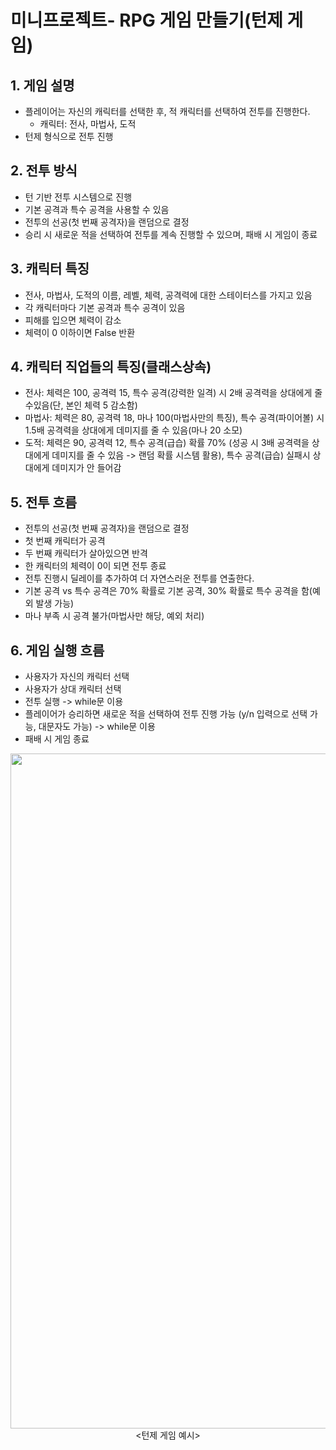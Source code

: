 # 미니프로젝트- RPG 게임 만들기(턴제 게임)

## 1. 게임 설명 
+ 플레이어는 자신의 캐릭터를 선택한 후, 적 캐릭터를 선택하여 전투를 진행한다.
    + 캐릭터: 전사, 마법사, 도적
+ 턴제 형식으로 전투 진행

## 2. 전투 방식
+ 턴 기반 전투 시스템으로 진행
+ 기본 공격과 특수 공격을 사용할 수 있음
+ 전투의 선공(첫 번째 공격자)을 랜덤으로 결정
+ 승리 시 새로운 적을 선택하여 전투를 계속 진행할 수 있으며, 패배 시 게임이 종료

## 3. 캐릭터 특징 
+ 전사, 마법사, 도적의 이름, 레벨, 체력, 공격력에 대한 스테이터스를 가지고 있음 
+ 각 캐릭터마다 기본 공격과 특수 공격이 있음 
+ 피해를 입으면 체력이 감소
+ 체력이 0 이하이면 False 반환

## 4. 캐릭터 직업들의 특징(클래스상속)
+ 전사: 체력은 100, 공격력 15, 특수 공격(강력한 일격) 시 2배 공격력을 상대에게 줄 수있음(단, 본인 체력 5 감소함)
+ 마법사: 체력은 80, 공격력 18, 마나 100(마법사만의 특징), 특수 공격(파이어볼) 시 1.5배 공격력을 상대에게 데미지를 줄 수 있음(마나 20 소모)
+ 도적: 체력은 90, 공격력 12, 특수 공격(급습) 확률 70% (성공 시 3배 공격력을 상대에게 데미지를 줄 수 있음 -> 랜덤 확률 시스템 활용), 특수 공격(급습) 실패시 상대에게 데미지가 안 들어감

## 5. 전투 흐름
+ 전투의 선공(첫 번째 공격자)을 랜덤으로 결정
+ 첫 번째 캐릭터가 공격
+ 두 번째 캐릭터가 살아있으면 반격
+ 한 캐릭터의 체력이 0이 되면 전투 종료
+ 전투 진행시 딜레이를 추가하여 더 자연스러운 전투를 연출한다.
+ 기본 공격 vs 특수 공격은 70% 확률로 기본 공격, 30% 확률로 특수 공격을 함(예외 발생 가능)
+ 마나 부족 시 공격 불가(마법사만 해당, 예외 처리)

## 6. 게임 실행 흐름
+ 사용자가 자신의 캐릭터 선택
+ 사용자가 상대 캐릭터 선택
+ 전투 실행 -> while문 이용
+ 플레이어가 승리하면 새로운 적을 선택하여 전투 진행 가능 (y/n 입력으로 선택 가능, 대문자도 가능) -> while문 이용
+ 패배 시 게임 종료

<p align="center"><img width="1920" height="1080" alt="Image" src="https://github.com/user-attachments/assets/ff9838eb-643f-4b60-b921-eee73d6805c1" /> <턴제 게임 예시></p>
